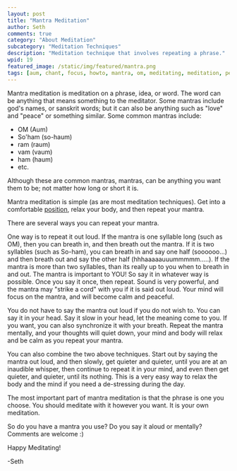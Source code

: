 ```yaml
---
layout: post
title: "Mantra Meditation"
author: Seth
comments: true
category: "About Meditation"
subcategory: "Meditation Techniques"
description: "Meditation technique that involves repeating a phrase."
wpid: 19
featured_image: /static/img/featured/mantra.png
tags: [aum, chant, focus, howto, mantra, om, meditating, meditation, personal, prayer, repeat, technique]
---
```


Mantra meditation is meditation on a phrase, idea, or word. The word can be anything that means something to the meditator. Some mantras include god's names, or sanskrit words; but it can also be anything such as "love" and "peace" or something similar. Some common mantras include:

* OM (Aum)
* So'ham (so-haum)
* ram (raum)
* vam (vaum)
* ham (haum)
* etc.

Although these are common mantras, mantras, can be anything you want them to be; not matter how long or short it is.

Mantra meditation is simple (as are most meditation techniques). Get into a comfortable [position](/posts/about-meditation/meditation-postures), relax your body, and then repeat your mantra.

There are several ways you can repeat your mantra.

One way is to repeat it out loud. If the mantra is one syllable long (such as OM), then you can breath in, and then breath out the mantra. If it is two syllables (such as So-ham), you can breath in and say one half (soooooo...) and then breath out and say the other half (hhhaaaaauuummmmm.....). If the mantra is more than two syllables, than its really up to you when to breath in and out. The mantra is important to YOU! So say it in whatever way is possible. Once you say it once, then repeat. Sound is very powerful, and the mantra may "strike a cord" with you if it is said out loud. Your mind will focus on the mantra, and will become calm and peaceful.

You do not have to say the mantra out loud if you do not wish to. You can say it in your head. Say it slow in your head, let the meaning come to you. If you want, you can also synchronize it with your breath. Repeat the mantra mentally, and your thoughts will quiet down, your mind and body will relax and be calm as you repeat your mantra.

You can also combine the two above techniques. Start out by saying the mantra out loud, and then slowly, get quieter and quieter, until you are at an inaudible whisper, then continue to repeat it in your mind, and even then get quieter, and quieter, until its nothing. This is a very easy way to relax the body and the mind if you need a de-stressing during the day.

The most important part of mantra meditation is that the phrase is one you choose. You should meditate with it however you want. It is your own meditation.

So do you have a mantra you use? Do you say it aloud or mentally? Comments are welcome :)

Happy Meditating!

-Seth
